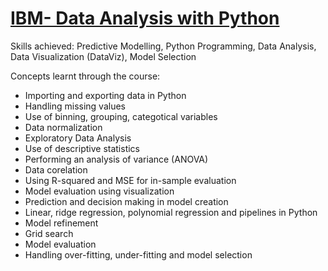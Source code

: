 # [IBM- Data Analysis with Python](https://coursera.org/share/f534e3bbafe2bae5f48d3bdb7b851947)

Skills achieved:
Predictive Modelling, Python Programming, Data Analysis, Data Visualization (DataViz), Model Selection

Concepts learnt through the course:
- Importing and exporting data in Python
- Handling missing values
- Use of binning, grouping, categotical variables
- Data normalization
- Exploratory Data Analysis
- Use of descriptive statistics
- Performing an analysis of variance (ANOVA)
- Data corelation
- Using R-squared and MSE for in-sample evaluation
- Model evaluation using visualization
- Prediction and decision making in model creation
- Linear, ridge regression, polynomial regression and pipelines in Python
- Model refinement
- Grid search
- Model evaluation
- Handling over-fitting, under-fitting and model selection

